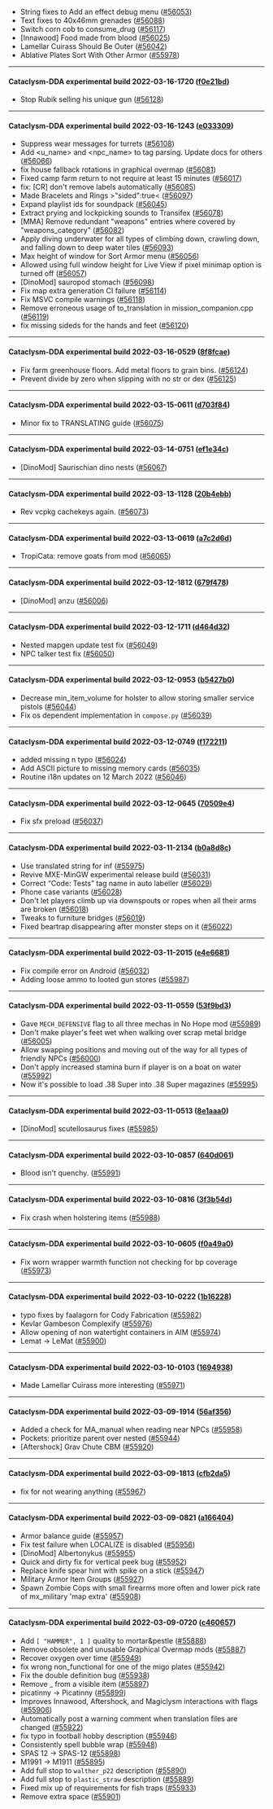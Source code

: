 * String fixes to Add an effect debug menu ([#56053](https://github.com/CleverRaven/Cataclysm-DDA/pull/56053))
* Text fixes to 40x46mm grenades ([#56088](https://github.com/CleverRaven/Cataclysm-DDA/pull/56088))
* Switch corn cob to consume_drug ([#56117](https://github.com/CleverRaven/Cataclysm-DDA/pull/56117))
* [Innawood] Food made from blood ([#56025](https://github.com/CleverRaven/Cataclysm-DDA/pull/56025))
* Lamellar Cuirass Should Be Outer ([#56042](https://github.com/CleverRaven/Cataclysm-DDA/pull/56042))
* Ablative Plates Sort With Other Armor ([#55978](https://github.com/CleverRaven/Cataclysm-DDA/pull/55978))

---

#### Cataclysm-DDA experimental build 2022-03-16-1720 ([f0e21bd](https://github.com/CleverRaven/Cataclysm-DDA/releases/tag/cdda-experimental-2022-03-16-1720))

* Stop Rubik selling his unique gun ([#56128](https://github.com/CleverRaven/Cataclysm-DDA/pull/56128))

---

#### Cataclysm-DDA experimental build 2022-03-16-1243 ([e033309](https://github.com/CleverRaven/Cataclysm-DDA/releases/tag/cdda-experimental-2022-03-16-1243))

* Suppress wear messages for turrets ([#56108](https://github.com/CleverRaven/Cataclysm-DDA/pull/56108))
* Add <u_name> and <npc_name> to tag parsing. Update docs for others ([#56066](https://github.com/CleverRaven/Cataclysm-DDA/pull/56066))
* fix house fallback rotations in graphical overmap ([#56081](https://github.com/CleverRaven/Cataclysm-DDA/pull/56081))
* Fixed camp farm return to not require at least 15 minutes ([#56017](https://github.com/CleverRaven/Cataclysm-DDA/pull/56017))
* fix: [CR] don't remove labels automatically ([#56085](https://github.com/CleverRaven/Cataclysm-DDA/pull/56085))
* Made Bracelets and Rings >"sided":true< ([#56097](https://github.com/CleverRaven/Cataclysm-DDA/pull/56097))
* Expand playlist ids for soundpack ([#56045](https://github.com/CleverRaven/Cataclysm-DDA/pull/56045))
* Extract prying and lockpicking sounds to Transifex ([#56078](https://github.com/CleverRaven/Cataclysm-DDA/pull/56078))
* [MMA] Remove redundant "weapons" entries where covered by "weapons_category" ([#56082](https://github.com/CleverRaven/Cataclysm-DDA/pull/56082))
* Apply diving underwater for all types of climbing down, crawling down, and falling down to deep water tiles ([#56093](https://github.com/CleverRaven/Cataclysm-DDA/pull/56093))
* Max height of window for Sort Armor menu ([#56056](https://github.com/CleverRaven/Cataclysm-DDA/pull/56056))
* Allowed using full window height for Live View if pixel minimap option is turned off ([#56057](https://github.com/CleverRaven/Cataclysm-DDA/pull/56057))
* [DinoMod] sauropod stomach ([#56098](https://github.com/CleverRaven/Cataclysm-DDA/pull/56098))
* Fix map extra generation CI failure ([#56114](https://github.com/CleverRaven/Cataclysm-DDA/pull/56114))
* Fix MSVC compile warnings ([#56118](https://github.com/CleverRaven/Cataclysm-DDA/pull/56118))
* Remove erroneous usage of to_translation in mission_companion.cpp ([#56119](https://github.com/CleverRaven/Cataclysm-DDA/pull/56119))
* fix missing sideds for the hands and feet ([#56120](https://github.com/CleverRaven/Cataclysm-DDA/pull/56120))

---

#### Cataclysm-DDA experimental build 2022-03-16-0529 ([8f8fcae](https://github.com/CleverRaven/Cataclysm-DDA/releases/tag/cdda-experimental-2022-03-16-0529))

* Fix farm greenhouse floors. Add metal floors to grain bins. ([#56124](https://github.com/CleverRaven/Cataclysm-DDA/pull/56124))
* Prevent divide by zero when slipping with no str or dex ([#56125](https://github.com/CleverRaven/Cataclysm-DDA/pull/56125))

---

#### Cataclysm-DDA experimental build 2022-03-15-0611 ([d703f84](https://github.com/CleverRaven/Cataclysm-DDA/releases/tag/cdda-experimental-2022-03-15-0611))

* Minor fix to TRANSLATING guide ([#56075](https://github.com/CleverRaven/Cataclysm-DDA/pull/56075))

---

#### Cataclysm-DDA experimental build 2022-03-14-0751 ([ef1e34c](https://github.com/CleverRaven/Cataclysm-DDA/releases/tag/cdda-experimental-2022-03-14-0751))

* [DinoMod] Saurischian dino nests ([#56067](https://github.com/CleverRaven/Cataclysm-DDA/pull/56067))

---

#### Cataclysm-DDA experimental build 2022-03-13-1128 ([20b4ebb](https://github.com/CleverRaven/Cataclysm-DDA/releases/tag/cdda-experimental-2022-03-13-1128))

* Rev vcpkg cachekeys again. ([#56073](https://github.com/CleverRaven/Cataclysm-DDA/pull/56073))

---

#### Cataclysm-DDA experimental build 2022-03-13-0619 ([a7c2d6d](https://github.com/CleverRaven/Cataclysm-DDA/releases/tag/cdda-experimental-2022-03-13-0619))

* TropiCata: remove goats from mod ([#56065](https://github.com/CleverRaven/Cataclysm-DDA/pull/56065))

---

#### Cataclysm-DDA experimental build 2022-03-12-1812 ([679f478](https://github.com/CleverRaven/Cataclysm-DDA/releases/tag/cdda-experimental-2022-03-12-1812))

* [DinoMod] anzu ([#56006](https://github.com/CleverRaven/Cataclysm-DDA/pull/56006))

---

#### Cataclysm-DDA experimental build 2022-03-12-1711 ([d464d32](https://github.com/CleverRaven/Cataclysm-DDA/releases/tag/cdda-experimental-2022-03-12-1711))

* Nested mapgen update test fix ([#56049](https://github.com/CleverRaven/Cataclysm-DDA/pull/56049))
* NPC talker test fix ([#56050](https://github.com/CleverRaven/Cataclysm-DDA/pull/56050))

---

#### Cataclysm-DDA experimental build 2022-03-12-0953 ([b5427b0](https://github.com/CleverRaven/Cataclysm-DDA/releases/tag/cdda-experimental-2022-03-12-0953))

* Decrease min_item_volume for holster to allow storing smaller service pistols ([#56044](https://github.com/CleverRaven/Cataclysm-DDA/pull/56044))
* Fix os dependent implementation in `compose.py` ([#56039](https://github.com/CleverRaven/Cataclysm-DDA/pull/56039))

---

#### Cataclysm-DDA experimental build 2022-03-12-0749 ([f172211](https://github.com/CleverRaven/Cataclysm-DDA/releases/tag/cdda-experimental-2022-03-12-0749))

* added missing n typo ([#56024](https://github.com/CleverRaven/Cataclysm-DDA/pull/56024))
* Add ASCII picture to missing memory cards ([#56035](https://github.com/CleverRaven/Cataclysm-DDA/pull/56035))
* Routine i18n updates on 12 March 2022 ([#56046](https://github.com/CleverRaven/Cataclysm-DDA/pull/56046))

---

#### Cataclysm-DDA experimental build 2022-03-12-0645 ([70509e4](https://github.com/CleverRaven/Cataclysm-DDA/releases/tag/cdda-experimental-2022-03-12-0645))

* Fix sfx preload ([#56037](https://github.com/CleverRaven/Cataclysm-DDA/pull/56037))

---

#### Cataclysm-DDA experimental build 2022-03-11-2134 ([b0a8d8c](https://github.com/CleverRaven/Cataclysm-DDA/releases/tag/cdda-experimental-2022-03-11-2134))

* Use translated string for inf ([#55975](https://github.com/CleverRaven/Cataclysm-DDA/pull/55975))
* Revive MXE-MinGW experimental release build ([#56031](https://github.com/CleverRaven/Cataclysm-DDA/pull/56031))
* Correct “Code: Tests” tag name in auto labeller ([#56029](https://github.com/CleverRaven/Cataclysm-DDA/pull/56029))
* Phone case variants ([#56028](https://github.com/CleverRaven/Cataclysm-DDA/pull/56028))
* Don't let players climb up via downspouts or ropes when all their arms are broken ([#56018](https://github.com/CleverRaven/Cataclysm-DDA/pull/56018))
* Tweaks to furniture bridges ([#56019](https://github.com/CleverRaven/Cataclysm-DDA/pull/56019))
* Fixed beartrap disappearing after monster steps on it ([#56022](https://github.com/CleverRaven/Cataclysm-DDA/pull/56022))

---

#### Cataclysm-DDA experimental build 2022-03-11-2015 ([e4e6681](https://github.com/CleverRaven/Cataclysm-DDA/releases/tag/cdda-experimental-2022-03-11-2015))

* Fix compile error on Android ([#56032](https://github.com/CleverRaven/Cataclysm-DDA/pull/56032))
* Adding loose ammo to looted gun stores ([#55987](https://github.com/CleverRaven/Cataclysm-DDA/pull/55987))

---

#### Cataclysm-DDA experimental build 2022-03-11-0559 ([53f9bd3](https://github.com/CleverRaven/Cataclysm-DDA/releases/tag/cdda-experimental-2022-03-11-0559))

* Gave `MECH_DEFENSIVE` flag to all three mechas in No Hope mod ([#55989](https://github.com/CleverRaven/Cataclysm-DDA/pull/55989))
* Don't make player's feet wet when walking over scrap metal bridge ([#56005](https://github.com/CleverRaven/Cataclysm-DDA/pull/56005))
* Allow swapping positions and moving out of the way for all types of friendly NPCs ([#56000](https://github.com/CleverRaven/Cataclysm-DDA/pull/56000))
* Don't apply increased stamina burn if player is on a boat on water ([#55992](https://github.com/CleverRaven/Cataclysm-DDA/pull/55992))
* Now it's possible to load .38 Super into .38 Super magazines ([#55995](https://github.com/CleverRaven/Cataclysm-DDA/pull/55995))

---

#### Cataclysm-DDA experimental build 2022-03-11-0513 ([8e1aaa0](https://github.com/CleverRaven/Cataclysm-DDA/releases/tag/cdda-experimental-2022-03-11-0513))

* [DinoMod] scutellosaurus fixes ([#55985](https://github.com/CleverRaven/Cataclysm-DDA/pull/55985))

---

#### Cataclysm-DDA experimental build 2022-03-10-0857 ([640d061](https://github.com/CleverRaven/Cataclysm-DDA/releases/tag/cdda-experimental-2022-03-10-0857))

* Blood isn't quenchy. ([#55991](https://github.com/CleverRaven/Cataclysm-DDA/pull/55991))

---

#### Cataclysm-DDA experimental build 2022-03-10-0816 ([3f3b54d](https://github.com/CleverRaven/Cataclysm-DDA/releases/tag/cdda-experimental-2022-03-10-0816))

* Fix crash when holstering items ([#55988](https://github.com/CleverRaven/Cataclysm-DDA/pull/55988))

---

#### Cataclysm-DDA experimental build 2022-03-10-0605 ([f0a49a0](https://github.com/CleverRaven/Cataclysm-DDA/releases/tag/cdda-experimental-2022-03-10-0605))

* Fix worn wrapper warmth function not checking for bp coverage ([#55973](https://github.com/CleverRaven/Cataclysm-DDA/pull/55973))

---

#### Cataclysm-DDA experimental build 2022-03-10-0222 ([1b16228](https://github.com/CleverRaven/Cataclysm-DDA/releases/tag/cdda-experimental-2022-03-10-0222))

* typo fixes by faalagorn for Cody Fabrication ([#55982](https://github.com/CleverRaven/Cataclysm-DDA/pull/55982))
* Kevlar Gambeson Complexify ([#55976](https://github.com/CleverRaven/Cataclysm-DDA/pull/55976))
* Allow opening of non watertight containers in AIM ([#55974](https://github.com/CleverRaven/Cataclysm-DDA/pull/55974))
* Lemat → LeMat ([#55900](https://github.com/CleverRaven/Cataclysm-DDA/pull/55900))

---

#### Cataclysm-DDA experimental build 2022-03-10-0103 ([1694938](https://github.com/CleverRaven/Cataclysm-DDA/releases/tag/cdda-experimental-2022-03-10-0103))

* Made Lamellar Cuirass more interesting ([#55971](https://github.com/CleverRaven/Cataclysm-DDA/pull/55971))

---

#### Cataclysm-DDA experimental build 2022-03-09-1914 ([56af356](https://github.com/CleverRaven/Cataclysm-DDA/releases/tag/cdda-experimental-2022-03-09-1914))

* Added a check for MA_manual when reading near NPCs ([#55958](https://github.com/CleverRaven/Cataclysm-DDA/pull/55958))
* Pockets: prioritize parent over nested ([#55944](https://github.com/CleverRaven/Cataclysm-DDA/pull/55944))
* [Aftershock] Grav Chute CBM ([#55920](https://github.com/CleverRaven/Cataclysm-DDA/pull/55920))

---

#### Cataclysm-DDA experimental build 2022-03-09-1813 ([cfb2da5](https://github.com/CleverRaven/Cataclysm-DDA/releases/tag/cdda-experimental-2022-03-09-1813))

* fix for not wearing anything ([#55967](https://github.com/CleverRaven/Cataclysm-DDA/pull/55967))

---

#### Cataclysm-DDA experimental build 2022-03-09-0821 ([a166404](https://github.com/CleverRaven/Cataclysm-DDA/releases/tag/cdda-experimental-2022-03-09-0821))

* Armor balance guide ([#55957](https://github.com/CleverRaven/Cataclysm-DDA/pull/55957))
* Fix test failure when LOCALIZE is disabled ([#55956](https://github.com/CleverRaven/Cataclysm-DDA/pull/55956))
* [DinoMod] Albertonykus ([#55955](https://github.com/CleverRaven/Cataclysm-DDA/pull/55955))
* Quick and dirty fix for vertical peek bug ([#55952](https://github.com/CleverRaven/Cataclysm-DDA/pull/55952))
* Replace knife spear hint with spike on a stick ([#55947](https://github.com/CleverRaven/Cataclysm-DDA/pull/55947))
* Military Armor Item Groups ([#55927](https://github.com/CleverRaven/Cataclysm-DDA/pull/55927))
* Spawn Zombie Cops with small firearms more often and lower pick rate of mx_military 'map extra' ([#55908](https://github.com/CleverRaven/Cataclysm-DDA/pull/55908))

---

#### Cataclysm-DDA experimental build 2022-03-09-0720 ([c460657](https://github.com/CleverRaven/Cataclysm-DDA/releases/tag/cdda-experimental-2022-03-09-0720))

* Add `[ "HAMMER", 1 ]` quality to mortar&pestle ([#55888](https://github.com/CleverRaven/Cataclysm-DDA/pull/55888))
* Remove obsolete and unusable Graphical Overmap mods ([#55887](https://github.com/CleverRaven/Cataclysm-DDA/pull/55887))
* Recover oxygen over time ([#55949](https://github.com/CleverRaven/Cataclysm-DDA/pull/55949))
* fix wrong non_functional for one of the migo plates ([#55942](https://github.com/CleverRaven/Cataclysm-DDA/pull/55942))
* Fix the double definition bug ([#55938](https://github.com/CleverRaven/Cataclysm-DDA/pull/55938))
* Remove _ from a visible item ([#55897](https://github.com/CleverRaven/Cataclysm-DDA/pull/55897))
* picatinny → Picatinny ([#55899](https://github.com/CleverRaven/Cataclysm-DDA/pull/55899))
* Improves Innawood, Aftershock, and Magiclysm interactions with flags ([#55906](https://github.com/CleverRaven/Cataclysm-DDA/pull/55906))
* Automatically post a warning comment when translation files are changed ([#55922](https://github.com/CleverRaven/Cataclysm-DDA/pull/55922))
* fix typo in football hobby description ([#55946](https://github.com/CleverRaven/Cataclysm-DDA/pull/55946))
* Consistently spell bubble wrap ([#55948](https://github.com/CleverRaven/Cataclysm-DDA/pull/55948))
* SPAS 12 → SPAS-12 ([#55898](https://github.com/CleverRaven/Cataclysm-DDA/pull/55898))
* M1991 → M1911 ([#55895](https://github.com/CleverRaven/Cataclysm-DDA/pull/55895))
* Add full stop to `walther_p22` description ([#55890](https://github.com/CleverRaven/Cataclysm-DDA/pull/55890))
* Add full stop to `plastic_straw` description ([#55889](https://github.com/CleverRaven/Cataclysm-DDA/pull/55889))
* Fixed mix up of requirements for fish traps ([#55933](https://github.com/CleverRaven/Cataclysm-DDA/pull/55933))
* Remove extra space ([#55901](https://github.com/CleverRaven/Cataclysm-DDA/pull/55901))
